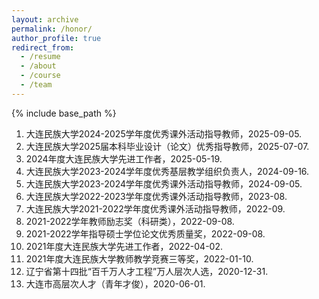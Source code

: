 ```yaml
---
layout: archive
permalink: /honor/
author_profile: true
redirect_from:
  - /resume
  - /about
  - /course
  - /team
---
```


{% include base_path %}

1. 大连民族大学2024-2025学年度优秀课外活动指导教师，2025-09-05.
2. 大连民族大学2025届本科毕业设计（论文）优秀指导教师，2025-07-07.
3. 2024年度大连民族大学先进工作者，2025-05-19.
4. 大连民族大学2023-2024学年度优秀基层教学组织负责人，2024-09-16.
5. 大连民族大学2023-2024学年度优秀课外活动指导教师，2024-09-05.
6. 大连民族大学2022-2023学年度优秀课外活动指导教师，2023-08.
7. 大连民族大学2021-2022学年度优秀课外活动指导教师，2022-09.
8. 2021-2022学年教师励志奖（科研类），2022-09-08.
9. 2021-2022学年指导硕士学位论文优秀质量奖，2022-09-08.
10. 2021年度大连民族大学先进工作者，2022-04-02.
11. 2021年度大连民族大学教师教学竞赛三等奖，2022-01-10.
12. 辽宁省第十四批“百千万人才工程”万人层次人选，2020-12-31.
13. 大连市高层次人才（青年才俊），2020-06-01.
